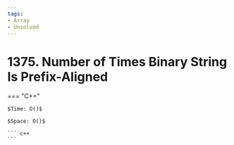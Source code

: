 ```yaml
---
tags:
- Array
- Unsolved
---
```



# 1375. Number of Times Binary String Is Prefix-Aligned

=== "C++"

    $Time: O()$

    $Space: O()$

    ``` c++
    ```